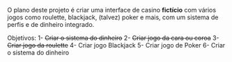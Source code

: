 O plano deste projeto é criar uma interface de casino **fictício** com vários jogos como roulette, blackjack, (talvez) poker e mais, com um sistema de perfis e de dinheiro integrado.

Objetivos:
1- ~~Criar o sistema do dinheiro~~
  2- ~~Criar jogo da cara ou coroa~~
  3- ~~Criar jogo da roulette~~
  4- Criar jogo Blackjack
  5- Criar jogo de Poker
  6- Criar o sistema do dinheiro
